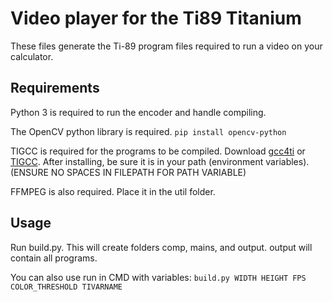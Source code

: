# Video player for the Ti89 Titanium

These files generate the Ti-89 program files required to run a video on your calculator.

## Requirements

Python 3 is required to run the encoder and handle compiling. 

The OpenCV python library is required.
`pip install opencv-python`

TIGCC is required for the programs to be compiled. Download [gcc4ti](https://github.com/debrouxl/gcc4ti) or [TIGCC](http://tigcc.ticalc.org/download.html).
After installing, be sure it is in your path (environment variables). (ENSURE NO SPACES IN FILEPATH FOR PATH VARIABLE)

FFMPEG is also required. Place it in the util folder. 

## Usage

Run build.py. This will create folders comp, mains, and output. output will contain all programs.

You can also use run in CMD with variables:
`build.py WIDTH HEIGHT FPS COLOR_THRESHOLD TIVARNAME`